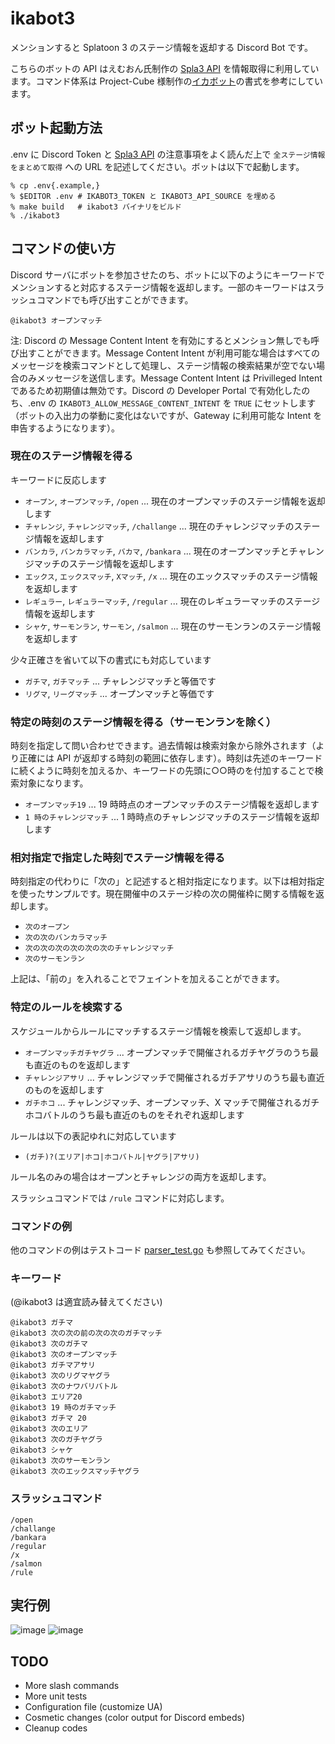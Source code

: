 # ikabot3
メンションすると Splatoon 3 のステージ情報を返却する Discord Bot です。

こちらのボットの API はえむおん氏制作の [Spla3 API](https://spla3.yuu26.com/) を情報取得に利用しています。コマンド体系は Project-Cube 様制作の[イカボット](https://cube-library.net/works/co-production-works/splatoon2-bot-discord/)の書式を参考にしています。

## ボット起動方法
.env に Discord Token と [Spla3 API](https://spla3.yuu26.com/) の注意事項をよく読んだ上で `全ステージ情報をまとめて取得` への URL を記述してください。ボットは以下で起動します。
```
% cp .env{.example,}
% $EDITOR .env # IKABOT3_TOKEN と IKABOT3_API_SOURCE を埋める
% make build   # ikabot3 バイナリをビルド
% ./ikabot3
```

## コマンドの使い方
Discord サーバにボットを参加させたのち、ボットに以下のようにキーワードでメンションすると対応するステージ情報を返却します。一部のキーワードはスラッシュコマンドでも呼び出すことができます。
```
@ikabot3 オープンマッチ
```

注: Discord の Message Content Intent を有効にするとメンション無しでも呼び出すことができます。Message Content Intent が利用可能な場合はすべてのメッセージを検索コマンドとして処理し、ステージ情報の検索結果が空でない場合のみメッセージを送信します。Message Content Intent は Privilleged Intent であるため初期値は無効です。Discord の Developer Portal で有効化したのち、.env の `IKABOT3_ALLOW_MESSAGE_CONTENT_INTENT` を `TRUE` にセットします（ボットの入出力の挙動に変化はないですが、Gateway に利用可能な Intent を申告するようになります）。

### 現在のステージ情報を得る
キーワードに反応します
- `オープン`, `オープンマッチ`, `/open` ... 現在のオープンマッチのステージ情報を返却します
- `チャレンジ`, `チャレンジマッチ`, `/challange` ... 現在のチャレンジマッチのステージ情報を返却します
- `バンカラ`, `バンカラマッチ`, `バカマ`, `/bankara` ... 現在のオープンマッチとチャレンジマッチのステージ情報を返却します
- `エックス`, `エックスマッチ`, `Xマッチ`, `/x` ... 現在のエックスマッチのステージ情報を返却します
- `レギュラー`, `レギュラーマッチ`, `/regular` ... 現在のレギュラーマッチのステージ情報を返却します
- `シャケ`, `サーモンラン`, `サーモン`, `/salmon` ... 現在のサーモンランのステージ情報を返却します

少々正確さを省いて以下の書式にも対応しています
- `ガチマ`, `ガチマッチ` ... チャレンジマッチと等価です
- `リグマ`, `リーグマッチ` ... オープンマッチと等価です

### 特定の時刻のステージ情報を得る（サーモンランを除く）
時刻を指定して問い合わせできます。過去情報は検索対象から除外されます（より正確には API が返却する時刻の範囲に依存します）。時刻は先述のキーワードに続くように時刻を加えるか、キーワードの先頭に○○時のを付加することで検索対象になります。

- `オープンマッチ19` ... 19 時時点のオープンマッチのステージ情報を返却します
- `1 時のチャレンジマッチ` ... 1 時時点のチャレンジマッチのステージ情報を返却します

### 相対指定で指定した時刻でステージ情報を得る
時刻指定の代わりに「次の」と記述すると相対指定になります。以下は相対指定を使ったサンプルです。現在開催中のステージ枠の次の開催枠に関する情報を返却します。
- `次のオープン`
- `次の次のバンカラマッチ`
- `次の次の次の次の次の次のチャレンジマッチ`
- `次のサーモンラン`

上記は、「前の」を入れることでフェイントを加えることができます。

### 特定のルールを検索する
スケジュールからルールにマッチするステージ情報を検索して返却します。
- `オープンマッチガチヤグラ` ... オープンマッチで開催されるガチヤグラのうち最も直近のものを返却します
- `チャレンジアサリ` ... チャレンジマッチで開催されるガチアサリのうち最も直近のものを返却します
- `ガチホコ` ... チャレンジマッチ、オープンマッチ、X マッチで開催されるガチホコバトルのうち最も直近のものをそれぞれ返却します

ルールは以下の表記ゆれに対応しています
- `(ガチ)?(エリア|ホコ|ホコバトル|ヤグラ|アサリ)`

ルール名のみの場合はオープンとチャレンジの両方を返却します。

スラッシュコマンドでは `/rule` コマンドに対応します。


### コマンドの例
他のコマンドの例はテストコード [parser_test.go](./parser_test.go) も参照してみてください。

### キーワード
(@ikabot3 は適宜読み替えてください)
```
@ikabot3 ガチマ
@ikabot3 次の次の前の次の次のガチマッチ
@ikabot3 次のガチマ
@ikabot3 次のオープンマッチ
@ikabot3 ガチマアサリ
@ikabot3 次のリグマヤグラ
@ikabot3 次のナワバリバトル
@ikabot3 エリア20
@ikabot3 19 時のガチマッチ
@ikabot3 ガチマ 20
@ikabot3 次のエリア
@ikabot3 次のガチヤグラ
@ikabot3 シャケ
@ikabot3 次のサーモンラン
@ikabot3 次のエックスマッチヤグラ
```

### スラッシュコマンド
```
/open
/challange
/bankara
/regular
/x
/salmon
/rule
```

## 実行例
![image](https://user-images.githubusercontent.com/1993005/190213084-fd714e32-2a50-44ad-a884-e279eeb2986f.png)
![image](https://user-images.githubusercontent.com/1993005/190213307-9f4ea554-5de4-4519-ae52-b77be7eefc18.png)

## TODO
- More slash commands
- More unit tests
- Configuration file (customize UA)
- Cosmetic changes (color output for Discord embeds)
- Cleanup codes
